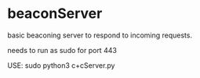 # beaconServer
basic beaconing server to respond to incoming requests.

needs to run as sudo for port 443

USE: sudo python3 c+cServer.py
